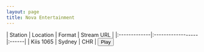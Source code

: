 ```yaml
---
layout: page
title: Nova Entertainment
---
```


<script src="https://cdn.jsdelivr.net/npm/hls.js@latest"></script> <!-- Include the HLS.js library -->

| Station | Location | Format | Stream URL |
|:-------------|:------------------|:------|
| Kiis 1065 | Sydney | CHR | <button id="playButton">Play</button><script>window.audioSrc = 'https://playerservices.streamtheworld.com/api/livestream-redirect/ARN_KIIS1065_SC'</script> |
| 2Day FM | Sydney | CHR | <button id="playButton">Play</button><script>window.audioSrc = 'https://wz2liw.scahw.com.au/live/2day_128.stream/playlist.m3u8'</script> |





<audio id="2classicrock" controls></audio>

<script>
  //var audio = document.getElementById('2classicrock');
  var audio = new Audio(); // Create an audio element
  var url = window.audioSrc
  var hls = new Hls();
  // Initialize more audio variables as needed
    playButton.addEventListener('click', function() {

  if (audio.canPlayType('application/vnd.apple.mpegurl') || (typeof window.Hls === 'undefined')) {
    audio.src = url;

  } else {
      audio.controls = true; // Enable controls for the audio player
      // Attach the media to the audio player when the HLS manifest is parsed
      hls.on(Hls.Events.MANIFEST_PARSED, function() {
        hls.attachMedia(audio);
        audio.play(); // Start playback after the source is loaded
      });

        hls.loadSource(url); // Provide the path to your .m3u8 file

  }})
</script>


<!-- <script>
  var audio = document.getElementById('2classicrock');
  var url = window.audioSrc
  var hls = new Hls();
  // Initialize more audio variables as needed
    playButton.addEventListener('click', function() {

  if (audio.canPlayType('application/vnd.apple.mpegurl') || (typeof window.Hls === 'undefined')) {
    audio.src = url;

  } else {

      hls.attachMedia(audio);

      //hls.stopLoad();
      //hls.attachMedia(audio);
      hls.loadSource(url); // Provide the path to your .m3u8 file
      audio.play();
    ;
  }})
</script> -->




<script>
  var playButton = document.getElementById('playButton'); // Get the play button element

  var hls = new Hls(); // Create an instance of HLS.js
  var video = document.createElement('video'); // Create a video element

  // Attach the media to the video element when the HLS manifest is parsed
  hls.on(Hls.Events.MEDIA_ATTACHED, function() {
    hls.loadSource('https://wz2liw.scahw.com.au/live/2day_128.stream/playlist.m3u8'); // Provide the path to your .m3u8 file
  });

  // When the play button is clicked, load the HLS source and start playback
  playButton.addEventListener('click', function() {
    hls.attachMedia(video); // Attach the media to the video element
    video.play(); // Start playback
  });

  if (Hls.isSupported()) {
    // Handle HLS.js-specific events
    hls.on(Hls.Events.MANIFEST_PARSED, function() {
      console.log('Manifest parsed.');
    });
    hls.on(Hls.Events.ERROR, function(event, data) {
      console.error('HLS error:', data);
    });
    hls.on(Hls.Events.DESTROYING, function() {
      console.log('HLS destroying.');
    });

    hls.attachMedia(video); // Attach the media to the video element immediately
  } else {
    console.error('HLS playback is not supported.');
  }
</script>

